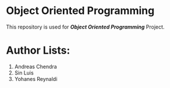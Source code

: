 # Object Oriented Programming

This repository is used for ***Object Oriented Programming*** Project.

# Author Lists:

1. Andreas Chendra
2. Sin Luis
3. Yohanes Reynaldi
